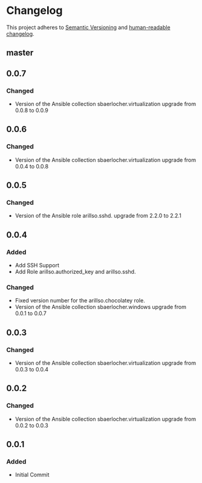 # Changelog

This project adheres to [Semantic Versioning](https://semver.org/spec/v2.0.0.html)
and [human-readable changelog](https://keepachangelog.com/en/1.0.0/).

## master

## 0.0.7

### Changed

- Version of the Ansible collection sbaerlocher.virtualization upgrade from 0.0.8 to 0.0.9

## 0.0.6

### Changed

- Version of the Ansible collection sbaerlocher.virtualization upgrade from 0.0.4 to 0.0.8

## 0.0.5

### Changed

- Version of the Ansible role arillso.sshd. upgrade from 2.2.0 to 2.2.1

## 0.0.4

### Added

- Add SSH Support
- Add Role arillso.authorized_key and arillso.sshd.

### Changed

- Fixed version number for the arillso.chocolatey role.
- Version of the Ansible collection sbaerlocher.windows upgrade from 0.0.1 to 0.0.7

## 0.0.3

### Changed

- Version of the Ansible collection sbaerlocher.virtualization upgrade from 0.0.3 to 0.0.4

## 0.0.2

### Changed

- Version of the Ansible collection sbaerlocher.virtualization upgrade from 0.0.2 to 0.0.3

## 0.0.1

### Added

- Initial Commit
